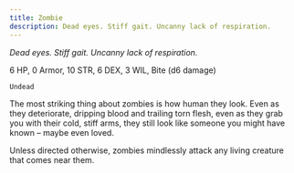 ```yaml
---
title: Zombie
description: Dead eyes. Stiff gait. Uncanny lack of respiration.
---
```


*Dead eyes. Stiff gait. Uncanny lack of respiration.*

6 HP, 0 Armor, 10 STR, 6 DEX, 3 WIL, Bite (d6 damage)

`Undead`

The most striking thing about zombies is how human they look. Even as they deteriorate, dripping blood and trailing torn flesh, even as they grab you with their cold, stiff arms, they still look like someone you might have known – maybe even loved.

Unless directed otherwise, zombies mindlessly attack any living creature that comes near them.

